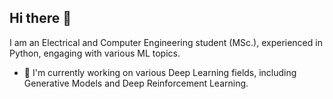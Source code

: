 ## Hi there 👋

I am an Electrical and Computer Engineering student (MSc.), experienced in Python, engaging with various ML topics.
- 🔭 I'm currently working on various Deep Learning fields, including Generative Models and Deep Reinforcement Learning.

<!--
**stavliv/stavliv** is a ✨ _special_ ✨ repository because its `README.md` (this file) appears on your GitHub profile.

Here are some ideas to get you started:

- 🔭 I’m currently working on ...
- 🌱 I’m currently learning ...
- 👯 I’m looking to collaborate on ...
- 🤔 I’m looking for help with ...
- 💬 Ask me about ...
- 📫 How to reach me: ...
- 😄 Pronouns: ...
- ⚡ Fun fact: ...
-->
